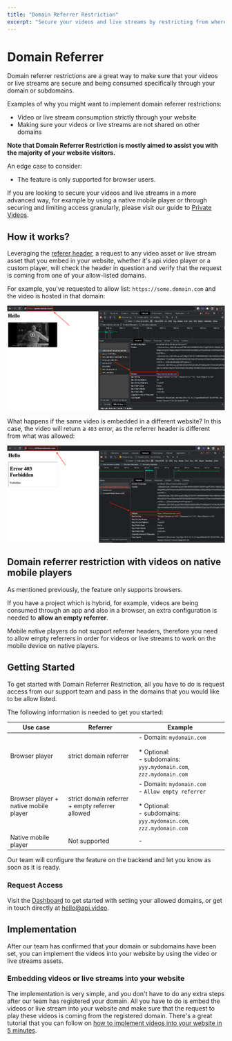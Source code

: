 ```yaml
---
title: "Domain Referrer Restriction"
excerpt: "Secure your videos and live streams by restricting from where the content is being consumed"
---
```


# Domain Referrer

Domain referrer restrictions are a great way to make sure that your videos or live streams are secure and being consumed specifically through your domain or subdomains.

Examples of why you might want to implement domain referrer restrictions:

- Video or live stream consumption strictly through your website
- Making sure your videos or live streams are not shared on other domains

**Note that Domain Referrer Restriction is mostly aimed to assist you with the majority of your website visitors.**

An edge case to consider:

- The feature is only supported for browser users.

If you are looking to secure your videos and live streams in a more advanced way, for example by using a native mobile player or through securing and limiting access granularly, please visit our guide to [Private Videos](/delivery-analytics/video-privacy-access-management.md).

## How it works?

Leveraging the [referer header](https://developer.mozilla.org/en-US/docs/Web/HTTP/Headers/Referer), a request to any video asset or live stream asset that you embed in your website, whether it's api.video player or a custom player, will check the header in question and verify that the request is coming from one of your allow-listed domains.

For example, you've requested to allow list: `https://some.domain.com` and the video is hosted in that domain:

![](/_assets/domain-referrer-fig-1.png)

What happens if the same video is embedded in a different website? In this case, the video will return a `403` error, as the referrer header is different from what was allowed:

![](/_assets/domain-referrer-fig-2.png)

## Domain referrer restriction with videos on native mobile players

As mentioned previously, the feature only supports browsers.

If you have a project which is hybrid, for example, videos are being consumed through an app and also in a browser, an extra configuration is needed to **allow an empty referrer**.

Mobile native players do not support referrer headers, therefore you need to allow empty referrers in order for videos or live streams to work on the mobile device on native players.

## Getting Started

To get started with Domain Referrer Restriction, all you have to do is request access from our support team and pass in the domains that you would like to be allow listed.

The following information is needed to get you started:

| Use case                              | Referrer                                        | Example                                                                                                                           |
| ------------------------------------- | ----------------------------------------------- | --------------------------------------------------------------------------------------------------------------------------------- |
| Browser player                        | strict domain referrer                          | - Domain: `mydomain.com` <br><br> \* Optional: <br>- subdomains: `yyy.mydomain.com`, `zzz.mydomain.com`                           |
| Browser player + native mobile player | strict domain referrer + empty referrer allowed | - Domain: `mydomain.com` <br> - `Allow empty referrer` <br><br>\* Optional:<br>- subdomains: `yyy.mydomain.com`, `zzz.mydomain.com` |
| Native mobile player                  | Not supported                                   | -                                                                                                                                 |

Our team will configure the feature on the backend and let you know as soon as it is ready.

### Request Access

Visit the [Dashboard](https://dashboard.api.video/domains) to get started with setting your allowed domains, or get in touch directly at [hello@api.video](mailto:hello@api.video).

## Implementation

After our team has confirmed that your domain or subdomains have been set, you can implement the videos into your website by using the video or live streams assets.

### Embedding videos or live streams into your website

The implementation is very simple, and you don't have to do any extra steps after our team has registered your domain. All you have to do is embed the videos or live stream into your website and make sure that the request to play these videos is coming from the registered domain. There's a great tutorial that you can follow on [how to implement videos into your website in 5 minutes](/vod/get-started-in-5-minutes).

